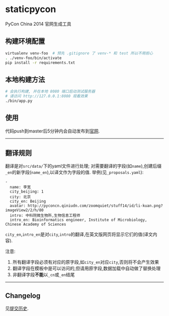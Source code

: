# staticpycon

PyCon China 2014 官网生成工具


## 构建环境配置

```sh
virtualenv venv-foo  # 预先 .gitignore 了 venv-* 和 test 所以不用担心
. ./venv-foo/bin/activate
pip install -r requirements.txt
```

## 本地构建方法

```sh
# 会执行构建, 并在本地 8080 端口启动测试服务器
# 请访问 http://127.0.0.1:8080 观看效果
./bin/app.py
```

## 使用

代码push到master后5分钟内会自动发布到[官网](http://cn.pycon.org).

---

## 翻译规则

翻译是对`src/data/`下的yaml文件进行处理;
对需要翻译的字段(如`name`),创建后缀`_en`的新字段(`name_en`),以译文作为字段的值. 举例(见`_proposals.yaml`):

```
-
  name: 李宽
  city_beijing: 1
  city: 北京
  city_en: Beijing
  avatar: http://pyconcn.qiniudn.com/zoomquiet/stuff14/id/li-kuan.png?imageView2/2/h/80
  intro: 中科院微生物所,生物信息工程师
  intro_en: Bioinformatics engineer, Institute of Microbiology, Chinese Academy of Sciences
```

`city_en`,`intro_en`是对`city`,`intro`的翻译,在英文版网页将显示它们的值(译文内容). 

注意:
 1. 所有翻译字段必须有对应的原字段,如`city_en`对应`city`,否则将不会产生效果
 2. 翻译字段在模板中是可以访问的,但请用原字段,数据加载中自动做了替换处理
 3. 非翻译字段**不能**以`_cn`或`_en`结尾

----

## Changelog

见[提交历史](https://gitcafe.com/PyConChina/staticpycon/commits/master). 
